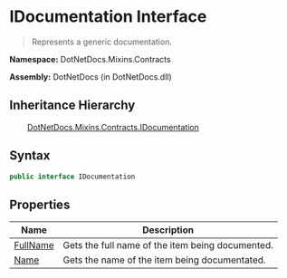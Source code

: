 # IDocumentation Interface
> Represents a generic documentation.

**Namespace:** DotNetDocs.Mixins.Contracts

**Assembly:** DotNetDocs (in DotNetDocs.dll)
## Inheritance Hierarchy
&nbsp;&nbsp;&nbsp;&nbsp;&nbsp;&nbsp;&nbsp;&nbsp;[DotNetDocs.Mixins.Contracts.IDocumentation](/docs/DotNetDocs/Mixins/Contracts/IDocumentation.md)

## Syntax
```csharp
public interface IDocumentation
```
## Properties
|Name|Description|
|---|---|
|[FullName](/docs/DotNetDocs/Mixins/Contracts/IDocumentation/Properties/FullName.md)|Gets the full name of the item being documented.|
|[Name](/docs/DotNetDocs/Mixins/Contracts/IDocumentation/Properties/Name.md)|Gets the name of the item being documentated.|
